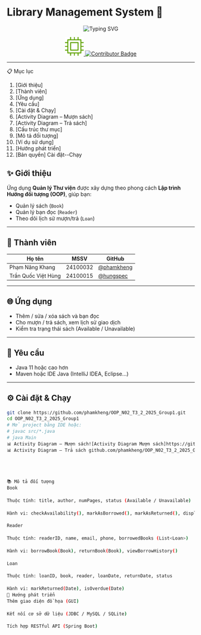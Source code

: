 # Library Management System 🎉

<p align="center">
  <img src="https://readme-typing-svg.herokuapp.com?font=Fira+Code&size=24&pause=1000&color=FF4B4B&center=true&vCenter=true&width=500&height=50&lines=Chào+mừng+đến+với+ứng+dụng+thư+viện;Nhóm+01+OOP_N02_T3_2_2025_" alt="Typing SVG" />
</p>

<p align="center">
  <a href="https://github.com/phamkheng/OOP_N02_T3_2_2025_Group1">
    <img src="https://raw.githubusercontent.com/acervenky/animated-github-badges/master/assets/devbadge.gif" width="50" alt="Developer Badge" />
    <img src="https://raw.githubusercontent.com/acervenky/animated-github-badges/master/assets/contribbadge.gif" width="50" alt="Contributor Badge" />
  </a>
</p>

---

📋 Mục lục

1. [Giới thiệu]
2. [Thành viên] 
3. [Ứng dụng] 
4. [Yêu cầu]  
5. [Cài đặt & Chạy] 
6. [Activity Diagram – Mượn sách] 
7. [Activity Diagram – Trả sách]  
8. [Cấu trúc thư mục]
9. [Mô tả đối tượng]  
10. [Ví dụ sử dụng] 
11. [Hướng phát triển] 
12. [Bản quyền]
Cài đặt--Chạy


## ✨ Giới thiệu

Ứng dụng **Quản lý Thư viện** được xây dựng theo phong cách **Lập trình Hướng đối tượng (OOP)**, giúp bạn:

- Quản lý sách (`Book`)  
- Quản lý bạn đọc (`Reader`)  
- Theo dõi lịch sử mượn/trả (`Loan`)

---

## 👥 Thành viên

| Họ tên               | MSSV      | GitHub                        |
|----------------------|-----------|-------------------------------|
| Phạm Năng Khang      | 24100032  | [@phamkheng](https://github.com/phamkheng) |
| Trần Quốc Việt Hùng  | 24100015  | [@hungspec](https://github.com/hungspec)   |

---

## 🌐 Ứng dụng

- Thêm / sửa / xóa sách và bạn đọc  
- Cho mượn / trả sách, xem lịch sử giao dịch  
- Kiểm tra trạng thái sách (Available / Unavailable)

---

## 📆 Yêu cầu

- Java 11 hoặc cao hơn  
- Maven hoặc IDE Java (IntelliJ IDEA, Eclipse…)

---

## ⚙️ Cài đặt & Chạy

```bash
git clone https://github.com/phamkheng/OOP_N02_T3_2_2025_Group1.git
cd OOP_N02_T3_2_2025_Group1
# Mở project bằng IDE hoặc:
# javac src/*.java
# java Main
📊 Activity Diagram – Mượn sách![Activity Diagram Mượn sách]https://github.com/phamkheng/OOP_N02_T3_2_2025_Group1/blob/main/m%C6%B0%E1%BB%A3n%20s%C3%A1ch.png
📊 Activity Diagram – Trả sách github.com/phamkheng/OOP_N02_T3_2_2025_Group1/blob/main/tr%E1%BA%A3%20s%C3%A1ch.png




📚 Mô tả đối tượng
Book

Thuộc tính: title, author, numPages, status (Available / Unavailable)

Hành vi: checkAvailability(), markAsBorrowed(), markAsReturned(), display()

Reader

Thuộc tính: readerID, name, email, phone, borrowedBooks (List<Loan>)

Hành vi: borrowBook(Book), returnBook(Book), viewBorrowHistory()

Loan

Thuộc tính: loanID, book, reader, loanDate, returnDate, status

Hành vi: markReturned(Date), isOverdue(Date)
🚀 Hướng phát triển
Thêm giao diện đồ họa (GUI)

Kết nối cơ sở dữ liệu (JDBC / MySQL / SQLite)

Tích hợp RESTful API (Spring Boot)



